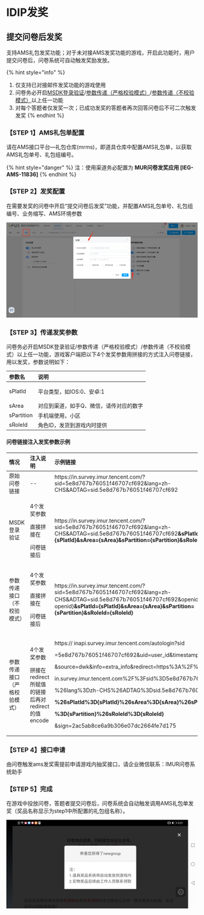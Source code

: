 # IDIP发奖

## 提交问卷后发奖

支持AMS礼包发奖功能；对于未对接AMS发奖功能的游戏，开启此功能时，用户提交问卷后，问卷系统可自动触发奖励发放。

{% hint style="info" %}
1. 仅支持已对接邮件发奖功能的游戏使用
2. 问卷务必开启[MSDK登录验证](../cao-zuo-zhi-yin/wen-juan-she-zhi/da-ti-xian-zhi-she-zhi.md#msdk-deng-lu-yan-zheng)/[参数传递（严格校验模式）](../cao-zuo-zhi-yin/wen-juan-she-zhi/chuan-can-tiao-zhuan-hui-tiao.md#can-shu-chuan-di-jie-kou-yan-ge-xiao-yan-mo-shi)/[参数传递（不校验模式）](../cao-zuo-zhi-yin/wen-juan-she-zhi/chuan-can-tiao-zhuan-hui-tiao.md#can-shu-chuan-di-jie-kou-bu-xiao-yan-mo-shi)以上任一功能
3. 对每个答题者仅发奖一次；已成功发奖的答题者再次回答问卷后不可二次触发发奖
{% endhint %}

### 【STEP 1】AMS礼包单配置

请在AMS接口平台—礼包仓库\(mrms\)，即道具仓库中配置AMS礼包单，以获取AMS礼包单号、礼包组编号。

{% hint style="danger" %}
注：使用渠道务必配置为 **MUR问卷发奖应用 \[IEG-AMS-11836\]**
{% endhint %}

### 【STEP 2】发奖配置

在需要发奖的问卷中开启“提交问卷后发奖”功能，并配置AMS礼包单号、礼包组编号、业务缩写、AMS环境参数

![&#x914D;&#x7F6E;&#x53D1;&#x5956;&#x53C2;&#x6570;](../.gitbook/assets/image%20%28565%29.png)

### 【STEP 3】传递发奖参数

问卷务必开启MSDK登录验证/参数传递（严格校验模式）/参数传递（不校验模式）以上任一功能，游戏客户端把以下4个发奖参数用拼接的方式注入问卷链接，用以发奖，参数说明如下：

<table>
  <thead>
    <tr>
      <th style="text-align:left">&#x53C2;&#x6570;&#x540D;</th>
      <th style="text-align:left">&#x8BF4;&#x660E;</th>
    </tr>
  </thead>
  <tbody>
    <tr>
      <td style="text-align:left">
        <p></p>
        <p>sPlatId</p>
      </td>
      <td style="text-align:left">&#x5E73;&#x53F0;&#x7C7B;&#x578B;&#xFF0C;&#x5982;IOS:0&#x3001;&#x5B89;&#x5353;:1</td>
    </tr>
    <tr>
      <td style="text-align:left">sArea</td>
      <td style="text-align:left">&#x5BF9;&#x5E94;&#x5230;&#x6E20;&#x9053;&#xFF0C;&#x5982;&#x624B;Q&#x3001;&#x5FAE;&#x4FE1;&#xFF0C;&#x8BF7;&#x4F20;&#x5BF9;&#x5E94;&#x7684;&#x6570;&#x5B57;</td>
    </tr>
    <tr>
      <td style="text-align:left">sPartition</td>
      <td style="text-align:left">&#x624B;&#x673A;&#x7AEF;&#x4F7F;&#x7528;&#xFF0C;&#x5C0F;&#x533A;</td>
    </tr>
    <tr>
      <td style="text-align:left">sRoleId</td>
      <td style="text-align:left">&#x89D2;&#x8272;ID&#xFF0C;&#x53D1;&#x8D27;&#x5230;&#x6E38;&#x620F;&#x5185;&#x65F6;&#x63D0;&#x4F9B;</td>
    </tr>
  </tbody>
</table>

#### 问卷链接注入发奖参数示例

<table>
  <thead>
    <tr>
      <th style="text-align:left">&#x60C5;&#x51B5;</th>
      <th style="text-align:left">&#x6CE8;&#x5165;&#x8BF4;&#x660E;</th>
      <th style="text-align:left">&#x793A;&#x4F8B;&#x94FE;&#x63A5;</th>
    </tr>
  </thead>
  <tbody>
    <tr>
      <td style="text-align:left">&#x539F;&#x59CB;&#x95EE;&#x5377;&#x94FE;&#x63A5;</td>
      <td style="text-align:left">--</td>
      <td style="text-align:left">https://in.survey.imur.tencent.com/?sid=5e8d767b76051f46707cf692&amp;lang=zh-CHS&amp;ADTAG=sid.5e8d767b76051f46707cf692</td>
    </tr>
    <tr>
      <td style="text-align:left">MSDK&#x767B;&#x5F55;&#x9A8C;&#x8BC1;</td>
      <td style="text-align:left">
        <p>4&#x4E2A;&#x53D1;&#x5956;&#x53C2;&#x6570;</p>
        <p>&#x76F4;&#x63A5;&#x62FC;&#x63A5;&#x5728;</p>
        <p>&#x95EE;&#x5377;&#x94FE;&#x63A5;&#x540E;</p>
      </td>
      <td style="text-align:left">https://in.survey.imur.tencent.com/?sid=5e8d767b76051f46707cf692&amp;lang=zh-CHS&amp;ADTAG=sid.5e8d767b76051f46707cf692<b>&amp;sPlatId={sPlatId}&amp;sArea={sArea}&amp;sPartition={sPartition}&amp;sRoleId={sRoleId}</b>
      </td>
    </tr>
    <tr>
      <td style="text-align:left">&#x53C2;&#x6570;&#x4F20;&#x9012;&#x63A5;&#x53E3;&#xFF08;&#x4E0D;&#x6821;&#x9A8C;&#x6A21;&#x5F0F;&#xFF09;</td>
      <td
      style="text-align:left">
        <p>4&#x4E2A;&#x53D1;&#x5956;&#x53C2;&#x6570;</p>
        <p>&#x76F4;&#x63A5;&#x62FC;&#x63A5;&#x5728;</p>
        <p>&#x95EE;&#x5377;&#x94FE;&#x63A5;&#x540E;</p>
        </td>
        <td style="text-align:left">https://in.survey.imur.tencent.com/?sid=5e8d767b76051f46707cf692&amp;lang=zh-CHS&amp;ADTAG=sid.5e8d767b76051f46707cf692&amp;openid={&#x7B54;&#x9898;&#x8005;openid}<b>&amp;sPlatId={sPlatId}&amp;sArea={sArea}&amp;sPartition={sPartition}&amp;sRoleId={sRoleId}</b>
        </td>
    </tr>
    <tr>
      <td style="text-align:left">&#x53C2;&#x6570;&#x4F20;&#x9012;&#x63A5;&#x53E3;&#xFF08;&#x4E25;&#x683C;&#x6821;&#x9A8C;&#x6A21;&#x5F0F;&#xFF09;</td>
      <td
      style="text-align:left">
        <p>4&#x4E2A;&#x53D1;&#x5956;&#x53C2;&#x6570;</p>
        <p>&#x62FC;&#x63A5;&#x5728;redirect&#x6240;&#x8D4B;&#x503C;&#x7684;&#x94FE;&#x63A5;&#x540E;&#x518D;&#x5BF9;redirect&#x7684;&#x503C;encode</p>
        </td>
        <td style="text-align:left">
          <p>https:// inapi.survey.imur.tencent.com/autologin?sid</p>
          <p>=5e8d767b76051f46707cf692&amp;uid=user_id&amp;timestamp=1573455797</p>
          <p>&amp;source=dwk&amp;info=extra_info&amp;redirect=https%3A%2F%2F</p>
          <p>in.survey.imur.tencent.com%2F%3Fsid%3D5e8d767b76051f46707cf692</p>
          <p>%26lang%3Dzh-CHS%26ADTAG%3Dsid.5e8d767b76051f46707cf692</p>
          <p><b>%26sPlatId%3D{sPlatId}%26sArea%3D{sArea}%26sPartition</b>
          </p>
          <p><b>%3D{sPartition}%26sRoleId%3D{sRoleId}</b>
          </p>
          <p>&amp;sign=2ac5ab8ce6a9b306e07dc2664fe7d175</p>
        </td>
    </tr>
  </tbody>
</table>

### 【STEP 4】接口申请

由问卷触发ams发奖需提前申请游戏内抽奖接口，请企业微信联系：IMUR问卷系统助手

### 【STEP 5】完成

在游戏中投放问卷，答题者提交问卷后，问卷系统会自动触发调用AMS礼包单发奖（奖品名称显示为step1中所配置的礼包组名称）。

![&#x6E38;&#x620F;&#x5185;&#x586B;&#x7B54;&#x540E;&#x53D1;&#x5956;&#x6210;&#x529F;&#x63D0;&#x793A;](../.gitbook/assets/image%20%28563%29.png)

